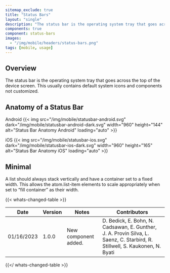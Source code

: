 ```yaml
---
sitemap_exclude: true
title: "Status Bars"
layout: "single"
description: "The status bar is the operating system tray that goes across the top of the device screen."
components: true
component: status-bars
images:
  - "/img/mobile/headers/status-bars.png"
tags: [mobile, usage]
---
```


## Overview

The status bar is the operating system tray that goes across the top of the device screen. This usually contains default system icons and components not customized.

## Anatomy of a Status Bar

Android
{{< img src="/img/mobile/statusbar-android.svg" dark="/img/mobile/statusbar-android-dark.svg" width="960" height="144" alt="Status Bar Anatomy Android" loading="auto" >}}

iOS
{{< img src="/img/mobile/statusbar-ios.svg" dark="/img/mobile/statusbar-ios-dark.svg" width="960" height="165" alt="Status Bar Anatomy iOS" loading="auto" >}}

## Minimal

A list should always stack vertically and have a container set to a fixed width.  This allows the atom.list-item elements to scale appropriately when set to “fill container” as their width.

{{< whats-changed-table >}}

| Date       | Version | Notes                               | Contributors |
| ---------- | ------- | ----------------------------------- | ------------ |
| 01/16/2023 | 1.0.0   | New component added. | D. Bedick, E. Bohn, N. Cadsawan, E. Gunther, J. A. Provin Silva, L. Saenz, C. Starbird, R. Stillwell, S. Kaukonen, N. Byati  |

{{</ whats-changed-table >}}
